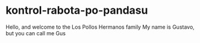 # kontrol-rabota-po-pandasu
Hello, and welcome to the Los Pollos Hermanos family My name is Gustavo, but you can call me Gus
